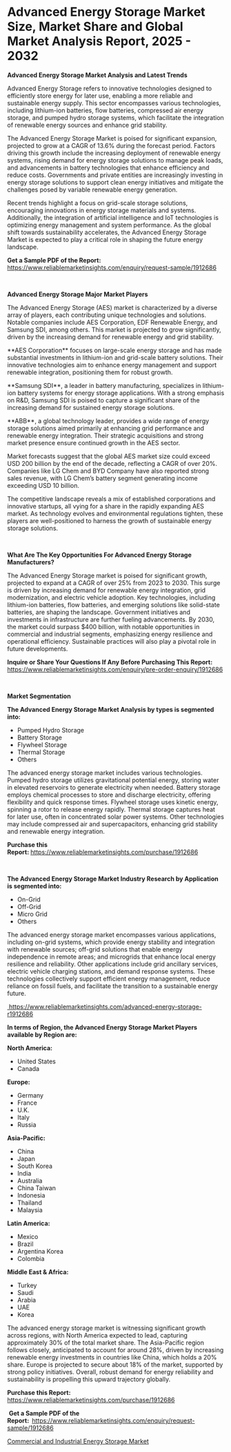 <p><h1>Advanced Energy Storage Market Size, Market Share and Global Market Analysis Report, 2025 - 2032</h1></p><p><strong>Advanced Energy Storage Market Analysis and Latest Trends</strong></p>
<p><p>Advanced Energy Storage refers to innovative technologies designed to efficiently store energy for later use, enabling a more reliable and sustainable energy supply. This sector encompasses various technologies, including lithium-ion batteries, flow batteries, compressed air energy storage, and pumped hydro storage systems, which facilitate the integration of renewable energy sources and enhance grid stability.</p><p>The Advanced Energy Storage Market is poised for significant expansion, projected to grow at a CAGR of 13.6% during the forecast period. Factors driving this growth include the increasing deployment of renewable energy systems, rising demand for energy storage solutions to manage peak loads, and advancements in battery technologies that enhance efficiency and reduce costs. Governments and private entities are increasingly investing in energy storage solutions to support clean energy initiatives and mitigate the challenges posed by variable renewable energy generation.</p><p>Recent trends highlight a focus on grid-scale storage solutions, encouraging innovations in energy storage materials and systems. Additionally, the integration of artificial intelligence and IoT technologies is optimizing energy management and system performance. As the global shift towards sustainability accelerates, the Advanced Energy Storage Market is expected to play a critical role in shaping the future energy landscape.</p></p>
<p><strong>Get a Sample PDF of the Report:&nbsp;</strong> <a href="https://www.reliablemarketinsights.com/enquiry/request-sample/1912686?utm_campaign=1938&utm_medium=2&utm_source=Github&utm_content=ia&utm_term=07042025&utm_id=advanced-energy-storage">https://www.reliablemarketinsights.com/enquiry/request-sample/1912686</a></p>
<p>&nbsp;</p>
<p><strong>Advanced Energy Storage Major Market Players</strong></p>
<p><p>The Advanced Energy Storage (AES) market is characterized by a diverse array of players, each contributing unique technologies and solutions. Notable companies include AES Corporation, EDF Renewable Energy, and Samsung SDI, among others. This market is projected to grow significantly, driven by the increasing demand for renewable energy and grid stability.</p><p>**AES Corporation** focuses on large-scale energy storage and has made substantial investments in lithium-ion and grid-scale battery solutions. Their innovative technologies aim to enhance energy management and support renewable integration, positioning them for robust growth.</p><p>**Samsung SDI**, a leader in battery manufacturing, specializes in lithium-ion battery systems for energy storage applications. With a strong emphasis on R&D, Samsung SDI is poised to capture a significant share of the increasing demand for sustained energy storage solutions.</p><p>**ABB**, a global technology leader, provides a wide range of energy storage solutions aimed primarily at enhancing grid performance and renewable energy integration. Their strategic acquisitions and strong market presence ensure continued growth in the AES sector.</p><p>Market forecasts suggest that the global AES market size could exceed USD 200 billion by the end of the decade, reflecting a CAGR of over 20%. Companies like LG Chem and BYD Company have also reported strong sales revenue, with LG Chem’s battery segment generating income exceeding USD 10 billion.</p><p>The competitive landscape reveals a mix of established corporations and innovative startups, all vying for a share in the rapidly expanding AES market. As technology evolves and environmental regulations tighten, these players are well-positioned to harness the growth of sustainable energy storage solutions.</p></p>
<p>&nbsp;</p>
<p><strong>What Are The Key Opportunities For Advanced Energy Storage Manufacturers?</strong></p>
<p><p>The Advanced Energy Storage market is poised for significant growth, projected to expand at a CAGR of over 25% from 2023 to 2030. This surge is driven by increasing demand for renewable energy integration, grid modernization, and electric vehicle adoption. Key technologies, including lithium-ion batteries, flow batteries, and emerging solutions like solid-state batteries, are shaping the landscape. Government initiatives and investments in infrastructure are further fueling advancements. By 2030, the market could surpass $400 billion, with notable opportunities in commercial and industrial segments, emphasizing energy resilience and operational efficiency. Sustainable practices will also play a pivotal role in future developments.</p></p>
<p><strong>Inquire or Share Your Questions If Any Before Purchasing This Report:</strong> <a href="https://www.reliablemarketinsights.com/enquiry/pre-order-enquiry/1912686?utm_campaign=1938&utm_medium=2&utm_source=Github&utm_content=ia&utm_term=07042025&utm_id=advanced-energy-storage">https://www.reliablemarketinsights.com/enquiry/pre-order-enquiry/1912686</a></p>
<p>&nbsp;</p>
<p><strong>Market Segmentation</strong></p>
<p><strong>The Advanced Energy Storage Market Analysis by types is segmented into:</strong></p>
<p><ul><li>Pumped Hydro Storage</li><li>Battery Storage</li><li>Flywheel Storage</li><li>Thermal Storage</li><li>Others</li></ul></p>
<p><p>The advanced energy storage market includes various technologies. Pumped hydro storage utilizes gravitational potential energy, storing water in elevated reservoirs to generate electricity when needed. Battery storage employs chemical processes to store and discharge electricity, offering flexibility and quick response times. Flywheel storage uses kinetic energy, spinning a rotor to release energy rapidly. Thermal storage captures heat for later use, often in concentrated solar power systems. Other technologies may include compressed air and supercapacitors, enhancing grid stability and renewable energy integration.</p></p>
<p><strong>Purchase this Report:&nbsp;</strong><a href="https://www.reliablemarketinsights.com/purchase/1912686?utm_campaign=1938&utm_medium=2&utm_source=Github&utm_content=ia&utm_term=07042025&utm_id=advanced-energy-storage">https://www.reliablemarketinsights.com/purchase/1912686</a></p>
<p>&nbsp;</p>
<p><strong>The Advanced Energy Storage Market Industry Research by Application is segmented into:</strong></p>
<p><ul><li>On-Grid</li><li>Off-Grid</li><li>Micro Grid</li><li>Others</li></ul></p>
<p><p>The advanced energy storage market encompasses various applications, including on-grid systems, which provide energy stability and integration with renewable sources; off-grid solutions that enable energy independence in remote areas; and microgrids that enhance local energy resilience and reliability. Other applications include grid ancillary services, electric vehicle charging stations, and demand response systems. These technologies collectively support efficient energy management, reduce reliance on fossil fuels, and facilitate the transition to a sustainable energy future.</p></p>
<p><a href="https://www.reliablemarketinsights.com/advanced-energy-storage-r1912686?utm_campaign=1938&utm_medium=2&utm_source=Github&utm_content=ia&utm_term=07042025&utm_id=advanced-energy-storage">&nbsp;https://www.reliablemarketinsights.com/advanced-energy-storage-r1912686</a></p>
<p><strong>In terms of Region, the Advanced Energy Storage Market Players available by Region are:</strong></p>
<p>
    <p> <strong> North America: </strong>
        <ul>
            <li>United States</li>
            <li>Canada</li>
        </ul>
        </p> 
    <p> <strong> Europe: </strong>
        <ul>
            <li>Germany</li>
            <li>France</li>
            <li>U.K.</li>
            <li>Italy</li>
            <li>Russia</li>
        </ul>
        </p> 
    <p> <strong> Asia-Pacific: </strong>
        <ul>
            <li>China</li>
            <li>Japan</li>
            <li>South Korea</li>
            <li>India</li>
            <li>Australia</li>
            <li>China Taiwan</li>
            <li>Indonesia</li>
            <li>Thailand</li>
            <li>Malaysia</li>
        </ul>
        </p> 
    <p> <strong> Latin America: </strong>
        <ul>
            <li>Mexico</li>
            <li>Brazil</li>
            <li>Argentina Korea</li>
            <li>Colombia</li>
        </ul>
        </p> 
    <p> <strong> Middle East & Africa: </strong>
        <ul>
            <li>Turkey</li>
            <li>Saudi</li>
            <li>Arabia</li>
            <li>UAE</li>
            <li>Korea</li>
        </ul>
    </p>
    </p>
<p><p>The advanced energy storage market is witnessing significant growth across regions, with North America expected to lead, capturing approximately 30% of the total market share. The Asia-Pacific region follows closely, anticipated to account for around 28%, driven by increasing renewable energy investments in countries like China, which holds a 20% share. Europe is projected to secure about 18% of the market, supported by strong policy initiatives. Overall, robust demand for energy reliability and sustainability is propelling this upward trajectory globally.</p></p>
<p><strong>Purchase this Report: </strong><a href="https://www.reliablemarketinsights.com/purchase/1912686?utm_campaign=1938&utm_medium=2&utm_source=Github&utm_content=ia&utm_term=07042025&utm_id=advanced-energy-storage">https://www.reliablemarketinsights.com/purchase/1912686</a></p>
<p>&nbsp;<strong>Get a Sample PDF of the Report:&nbsp;&nbsp;</strong><a href="https://www.reliablemarketinsights.com/enquiry/request-sample/1912686?utm_campaign=1938&utm_medium=2&utm_source=Github&utm_content=ia&utm_term=07042025&utm_id=advanced-energy-storage">https://www.reliablemarketinsights.com/enquiry/request-sample/1912686</a></p>
<p><strong></strong></p>
<p><p><a href="https://github.com/angelajermaine/Market-Research-Report-List-6/blob/main/commercial-and-industrial-energy-storage-market.md?utm_campaign=1938&utm_medium=2&utm_source=Github&utm_content=ia&utm_term=07042025&utm_id=advanced-energy-storage">Commercial and Industrial Energy Storage Market</a></p></p>